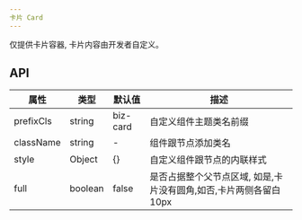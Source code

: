 ```yaml
---
卡片 Card
---
```

仅提供卡片容器, 卡片内容由开发者自定义。

## API

| 属性      | 类型    | 默认值       | 描述         |
|----------|---------|------------|--------------|
|prefixCls |string   |biz-card  | 自定义组件主题类名前缀|
|className | string  |-           |组件跟节点添加类名|
|style|Object|{}|自定义组件跟节点的内联样式|
|full      |boolean   | false |是否占据整个父节点区域, 如是,卡片没有圆角,如否,卡片两侧各留白10px|



